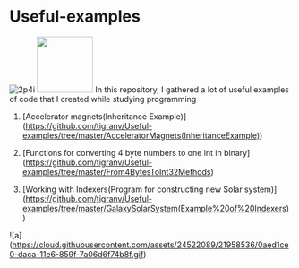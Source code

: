 # Useful-examples  
![2p4i](https://cloud.githubusercontent.com/assets/24522089/21962098/41a510c8-db36-11e6-95ef-eb392a0a1919.png)
<img src="https://cloud.githubusercontent.com/assets/24522089/21962098/41a510c8-db36-11e6-95ef-eb392a0a1919.png" width="100px" height="100px" />
In this repository, I gathered a lot of useful examples of code that I created while studying programming

1. [Accelerator magnets(Inheritance Example)] (https://github.com/tigranv/Useful-examples/tree/master/AcceleratorMagnets(InheritanceExample))

2. [Functions for converting 4 byte numbers to one int in binary] (https://github.com/tigranv/Useful-examples/tree/master/From4BytesToInt32Methods)

3. [Working with Indexers(Program for constructing new Solar system)] (https://github.com/tigranv/Useful-examples/tree/master/GalaxySolarSystem(Example%20of%20Indexers))




 ![a] (https://cloud.githubusercontent.com/assets/24522089/21958536/0aed1ce0-daca-11e6-859f-7a06d6f74b8f.gif)
